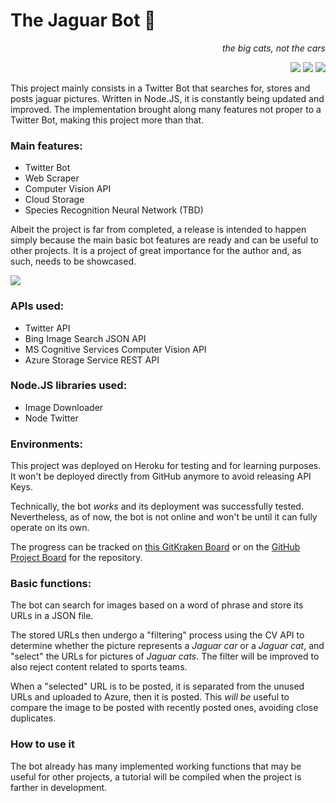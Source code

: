 # The Jaguar Bot 🐆

<div align="right">

*the big cats, not the cars*

[![](https://img.shields.io/badge/Node.js-%2343853D.svg?&style=flat-square&logo=node.js&logoColor=white)]()
[![](https://img.shields.io/badge/Twitter-%231DA1F2.svg?&style=flat-square&logo=twitter&logoColor=white)](https://twitter.com/BotJaguar)
[![](https://img.shields.io/badge/GitKraken-%23179287.svg?&style=flat-square&logo=gitkraken&logoColor=white)](https://app.gitkraken.com/glo/board/YBhZjZOeNgARRwSK)

</div>

This project mainly consists in a Twitter Bot that searches for, stores and posts jaguar pictures. Written in Node.JS, it is constantly being updated and improved. The implementation brought along many features not proper to a Twitter Bot, making this project more than that.

### Main features:
- Twitter Bot
- Web Scraper
- Computer Vision API
- Cloud Storage
- Species Recognition Neural Network (TBD)

Albeit the project is far from completed, a release is intended to happen simply because the main basic bot features are ready and can be useful to other projects. It is a project of great importance for the author and, as such, needs to be showcased.

![](https://th.bing.com/th/id/Rbcc5abeda30fa754e4de74d46f82062f?rik=DanknrnPCpU3mA&riu=http://1.bp.blogspot.com/-ca7rtu0qMOw/UiEV0ANebZI/AAAAAAAAAco/AUsSD_BQSxY/s1600/Jaguar-wallpapers.jpg&ehk=OjefsTl9Pds3o8eLPtHjIKERtzI2O5VZIVfxq6jQzLA=&risl=&pid=ImgRaw)

### APIs used:
- Twitter API
- Bing Image Search JSON API
- MS Cognitive Services Computer Vision API
- Azure Storage Service REST API
### Node.JS libraries used:
- Image Downloader
- Node Twitter
### Environments:
This project was deployed on Heroku for testing and for learning purposes. It won't be deployed directly from GitHub anymore to avoid releasing API Keys.

Technically, the bot *works* and its deployment was successfully tested. Nevertheless, as of now, the bot is not online and won't be until it can fully operate on its own.

The progress can be tracked on [this GitKraken Board](https://app.gitkraken.com/glo/board/YBhZjZOeNgARRwSK) or on the [GitHub Project Board](https://github.com/lfvperes/jaguar-bot/projects/1) for the repository.

### Basic functions:
The bot can search for images based on a word of phrase and store its URLs in a JSON file. 

The stored URLs then undergo a "filtering" process using the CV API to determine whether the picture represents a _Jaguar car_ or a _Jaguar cat_, and "select" the URLs for pictures of _Jaguar cats_. The filter will be improved to also reject content related to sports teams.

When a "selected" URL is to be posted, it is separated from the unused URLs and uploaded to Azure, then it is posted. This _will be_ useful to compare the image to be posted with recently posted ones, avoiding close duplicates.

### How to use it
The bot already has many implemented working functions that may be useful for other projects, a tutorial will be compiled when the project is farther in development.
